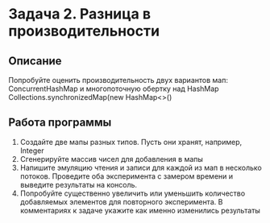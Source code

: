 # Задача 2. Разница в производительности
## Описание
Попробуйте оценить производительность двух вариантов мап: ConcurrentHashMap и многопоточную обертку над HashMap Collections.synchronizedMap(new HashMap<>()

## Работа программы
1. Создайте две мапы разных типов. Пусть они хранят, например, Integer
1. Сгенерируйте массив чисел для добавления в мапы
1. Напишите эмуляцию чтения и записи для каждой из мап в несколько потоков. Проведите оба эксперимента с замером времени и выведите результаты на консоль.
1. Попробуйте существенно увеличить или уменьшить количество добавляемых элементов для повторного эксперимента. В комментариях к задаче укажите как именно изменились результаты
